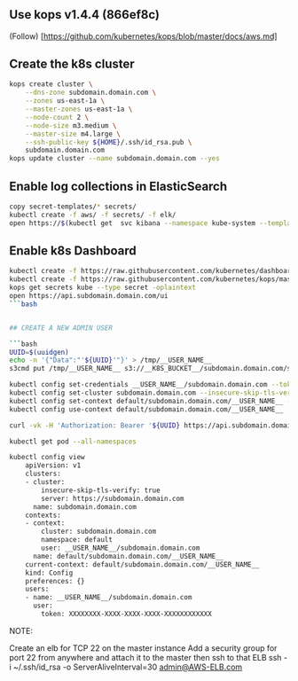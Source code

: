 #

## Use kops v1.4.4  (866ef8c)

(Follow) [https://github.com/kubernetes/kops/blob/master/docs/aws.md]

## Create the k8s cluster

```bash
kops create cluster \
    --dns-zone subdomain.domain.com \
    --zones us-east-1a \
    --master-zones us-east-1a \
    --node-count 2 \
    --node-size m3.medium \
    --master-size m4.large \
    --ssh-public-key ${HOME}/.ssh/id_rsa.pub \
    subdomain.domain.com
kops update cluster --name subdomain.domain.com --yes
```

## Enable log collections in ElasticSearch
```bash
copy secret-templates/* secrets/
kubectl create -f aws/ -f secrets/ -f elk/
open https://$(kubectl get  svc kibana --namespace kube-system --template='{{range .status.loadBalancer.ingress}}{{.hostname}}{{end}}')
```

## Enable k8s Dashboard

```bash
kubectl create -f https://raw.githubusercontent.com/kubernetes/dashboard/v1.4.2/src/deploy/kubernetes-dashboard.yaml
kubectl create -f https://raw.githubusercontent.com/kubernetes/kops/master/addons/monitoring-standalone/v1.2.0.yaml
kops get secrets kube --type secret -oplaintext
open https://api.subdomain.domain.com/ui
```bash


## CREATE A NEW ADMIN USER

```bash
UUID=$(uuidgen)
echo -n '{"Data":"'${UUID}'"}' > /tmp/__USER_NAME__
s3cmd put /tmp/__USER_NAME__ s3://__K8S_BUCKET__/subdomain.domain.com/secrets/__USER_NAME__

kubectl config set-credentials __USER_NAME__/subdomain.domain.com --token=${UUID}
kubectl config set-cluster subdomain.domain.com --insecure-skip-tls-verify=true --server=https://api.subdomain.domain.com
kubectl config set-context default/subdomain.domain.com/__USER_NAME__ --user=__USER_NAME__/subdomain.domain.com --namespace=default --cluster=subdomain.domain.com
kubectl config use-context default/subdomain.domain.com/__USER_NAME__

curl -vk -H 'Authorization: Bearer '${UUID} https://api.subdomain.domain.com/api

kubectl get pod --all-namespaces
```

```bash
kubectl config view
    apiVersion: v1
    clusters:
    - cluster:
        insecure-skip-tls-verify: true
        server: https://subdomain.domain.com
      name: subdomain.domain.com
    contexts:
    - context:
        cluster: subdomain.domain.com
        namespace: default
        user: __USER_NAME__/subdomain.domain.com
      name: default/subdomain.domain.com/__USER_NAME__
    current-context: default/subdomain.domain.com/__USER_NAME__
    kind: Config
    preferences: {}
    users:
    - name: __USER_NAME__/subdomain.domain.com
      user:
        token: XXXXXXXX-XXXX-XXXX-XXXX-XXXXXXXXXXXX
```



NOTE:

Create an elb for TCP 22 on the master instance
Add a security group for port 22 from anywhere and attach it to the master
then ssh to that ELB
ssh -i ~/.ssh/id_rsa -o ServerAliveInterval=30 admin@AWS-ELB.com

